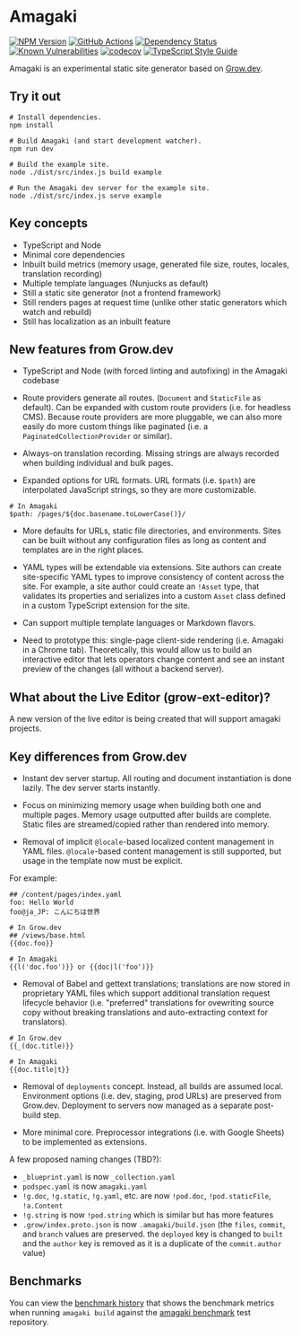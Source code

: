 # Amagaki

[![NPM Version][npm-image]][npm-url]
[![GitHub Actions][github-image]][github-url]
[![Dependency Status][david-image]][david-url]
[![Known Vulnerabilities][snyk-image]][snyk-url]
[![codecov][codecov-image]][codecov-url]
[![TypeScript Style Guide][gts-image]][gts-url]

Amagaki is an experimental static site generator based on
[Grow.dev](https://grow.dev/).

## Try it out

```
# Install dependencies.
npm install

# Build Amagaki (and start development watcher).
npm run dev

# Build the example site.
node ./dist/src/index.js build example

# Run the Amagaki dev server for the example site.
node ./dist/src/index.js serve example
```

## Key concepts

- TypeScript and Node
- Minimal core dependencies
- Inbuilt build metrics (memory usage, generated file size, routes, locales,
  translation recording)
- Multiple template languages (Nunjucks as default)
- Still a static site generator (not a frontend framework)
- Still renders pages at request time (unlike other static generators which
  watch and rebuild)
- Still has localization as an inbuilt feature

## New features from Grow.dev

- TypeScript and Node (with forced linting and autofixing) in the Amagaki
  codebase

- Route providers generate all routes. (`Document` and `StaticFile` as default).
  Can be expanded with custom route providers (i.e. for headless CMS). Because
  route providers are more pluggable, we can also more easily do more custom
  things like paginated (i.e. a `PaginatedCollectionProvider` or similar).

- Always-on translation recording. Missing strings are always recorded when
  building individual and bulk pages.

- Expanded options for URL formats. URL formats (i.e. `$path`) are interpolated
  JavaScript strings, so they are more customizable.

```
# In Amagaki
$path: /pages/${doc.basename.toLowerCase()}/
```

- More defaults for URLs, static file directories, and environments. Sites can
  be built without any configuration files as long as content and templates are
  in the right places.

- YAML types will be extendable via extensions. Site authors can create
  site-specific YAML types to improve consistency of content across the site.
  For example, a site author could create an `!Asset` type, that validates its
  properties and serializes into a custom `Asset` class defined in a custom
  TypeScript extension for the site.

- Can support multiple template languages or Markdown flavors.

- Need to prototype this: single-page client-side rendering (i.e. Amagaki in a
  Chrome tab). Theoretically, this would allow us to build an interactive editor
  that lets operators change content and see an instant preview of the changes
  (all without a backend server).

## What about the Live Editor (grow-ext-editor)?

A new version of the live editor is being created that will support amagaki projects.

## Key differences from Grow.dev

- Instant dev server startup. All routing and document instantiation is done
  lazily. The dev server starts instantly.

- Focus on minimizing memory usage when building both one and multiple pages.
  Memory usage outputted after builds are complete. Static files are
  streamed/copied rather than rendered into memory.

- Removal of implicit `@locale`-based localized content management in YAML
  files. `@locale`-based content management is still supported, but usage in the
  template now must be explicit.

For example:

```
## /content/pages/index.yaml
foo: Hello World
foo@ja_JP: こんにちは世界

# In Grow.dev
## /views/base.html
{{doc.foo}}

# In Amagaki
{{l('doc.foo')}} or {{doc|l('foo')}}
```

- Removal of Babel and gettext translations; translations are now stored in
  proprietary YAML files which support additional translation request lifecycle
  behavior (i.e. "preferred" translations for ovewriting source copy without
  breaking translations and auto-extracting context for translators).

```
# In Grow.dev
{{_(doc.title)}}

# In Amagaki
{{doc.title|t}}
```

- Removal of `deployments` concept. Instead, all builds are assumed local.
  Environment options (i.e. dev, staging, prod URLs) are preserved from
  Grow.dev. Deployment to servers now managed as a separate post-build step.

- More minimal core. Preprocessor integrations (i.e. with Google Sheets) to be
  implemented as extensions.

A few proposed naming changes (TBD?):

- `_blueprint.yaml` is now `_collection.yaml`
- `podspec.yaml` is now `amagaki.yaml`
- `!g.doc`, `!g.static`, `!g.yaml`, etc. are now `!pod.doc`, `!pod.staticFile`, `!a.Content`
- `!g.string` is now `!pod.string` which is similar but has more features
- `.grow/index.proto.json` is now `.amagaki/build.json` (the `files`, `commit`, and `branch` values are preserved. the `deployed` key is changed to `built` and the `author` key is removed as it is a duplicate of the `commit.author` value)

## Benchmarks

You can view the [benchmark history](https://blinkkcode.github.io/amagaki/benchmark/) that shows the benchmark metrics when running `amagaki build` against the [amagaki benchmark](https://github.com/blinkkcode/amagaki-benchmark) test repository.

[github-image]: https://github.com/blinkkcode/amagaki/workflows/Run%20tests/badge.svg
[github-url]: https://github.com/blinkkcode/amagaki/actions
[codecov-image]: https://codecov.io/gh/blinkkcode/amagaki/branch/main/graph/badge.svg
[codecov-url]: https://codecov.io/gh/blinkkcode/amagaki
[david-image]: https://status.david-dm.org/gh/blinkkcode/amagaki.svg
[david-url]: https://david-dm.org/blinkkcode/amagaki
[gts-image]: https://img.shields.io/badge/code%20style-google-blueviolet.svg
[gts-url]: https://github.com/google/gts
[npm-image]: https://img.shields.io/npm/v/@amagaki/amagaki.svg
[npm-url]: https://npmjs.org/package/@amagaki/amagaki
[snyk-image]: https://snyk.io/test/github/blinkkcode/amagaki/badge.svg
[snyk-url]: https://snyk.io/test/github/blinkkcode/amagaki
